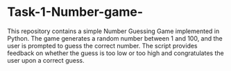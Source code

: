 # Task-1-Number-game-
This repository contains a simple Number Guessing Game implemented in Python. The game generates a random number between 1 and 100, and the user is prompted to guess the correct number. The script provides feedback on whether the guess is too low or too high and congratulates the user upon a correct guess.
